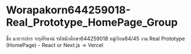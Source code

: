 # Worapakorn644259018-Real_Prototype_HomePage_Group
 ชื่อ นายวรปกร จารุศิริพจน์ รหัสนักศึกษา644259018 หมู่เรียน64/45 งาน Real Prototype (HomePage) - React or Next.js -> Vercel
